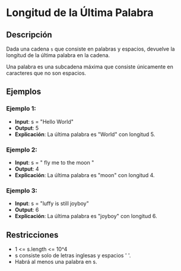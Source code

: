# Longitud de la Última Palabra

## Descripción

Dada una cadena `s` que consiste en palabras y espacios, devuelve la longitud de la última palabra en la cadena.

Una palabra es una subcadena máxima que consiste únicamente en caracteres que no son espacios.

## Ejemplos

### Ejemplo 1:

- **Input**: s = "Hello World"
- **Output**: 5
- **Explicación**: La última palabra es "World" con longitud 5.

### Ejemplo 2:

- **Input**: s = " fly me to the moon "
- **Output**: 4
- **Explicación**: La última palabra es "moon" con longitud 4.

### Ejemplo 3:

- **Input**: s = "luffy is still joyboy"
- **Output**: 6
- **Explicación**: La última palabra es "joyboy" con longitud 6.

## Restricciones

- 1 <= s.length <= 10^4
- s consiste solo de letras inglesas y espacios ' '.
- Habrá al menos una palabra en s.
